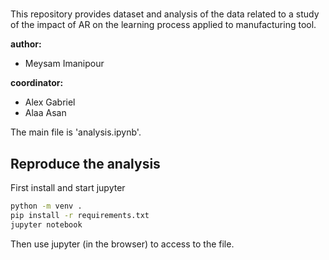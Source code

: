# 

This repository provides dataset and analysis of the data related to a study of the impact of AR on the learning process applied to manufacturing tool. 

__author:__ 
* Meysam Imanipour

__coordinator:__ 
* Alex Gabriel
* Alaa Asan



The main file is 'analysis.ipynb'.

## Reproduce the analysis
First install and start jupyter
```sh
python -m venv .
pip install -r requirements.txt
jupyter notebook
```
Then use jupyter (in the browser) to access to the file. 
